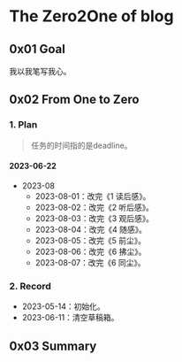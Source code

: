 # The Zero2One of blog

## 0x01 Goal

我以我笔写我心。

## 0x02 From One to Zero

### 1. Plan

> 任务的时间指的是deadline。

#### 2023-06-22

- 2023-08
  - 2023-08-01：改完《1 读后感》。
  - 2023-08-02：改完《2 听后感》。
  - 2023-08-03：改完《3 观后感》。
  - 2023-08-04：改完《4 随感》。
  - 2023-08-05：改完《5 前尘》。
  - 2023-08-06：改完《6 拂尘》。
  - 2023-08-07：改完《6 同尘》。

### 2. Record

- 2023-05-14：初始化。
- 2023-06-11：清空草稿箱。

## 0x03 Summary